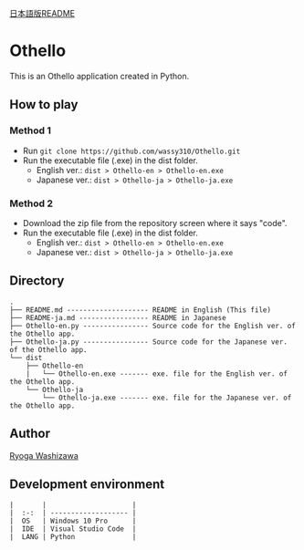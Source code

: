 [日本語版README](https://github.com/wassy310/Othello/blob/master/README-ja.md)
# Othello
This is an Othello application created in Python.

## How to play
### Method 1
- Run `git clone https://github.com/wassy310/Othello.git`
- Run the executable file (.exe) in the dist folder.
  - English ver.: `dist > Othello-en > Othello-en.exe`
  - Japanese ver.: `dist > Othello-ja > Othello-ja.exe`

### Method 2
- Download the zip file from the repository screen where it says "code".
- Run the executable file (.exe) in the dist folder.
  - English ver.: `dist > Othello-en > Othello-en.exe`
  - Japanese ver.: `dist > Othello-ja > Othello-ja.exe`

## Directory
```
.
├── README.md -------------------- README in English (This file)
├── README-ja.md ----------------- README in Japanese
├── Othello-en.py ---------------- Source code for the English ver. of the Othello app.
├── Othello-ja.py ---------------- Source code for the Japanese ver. of the Othello app.
└── dist
    ├── Othello-en
    |   └── Othello-en.exe ------- exe. file for the English ver. of the Othello app.
    └── Othello-ja
        └── Othello-ja.exe ------- exe. file for the Japanese ver. of the Othello app.
```

## Author
[Ryoga Washizawa](https://github.com/wassy310)

## Development environment
```
|       |                     |
|  :-:  | ------------------- |
|  OS   | Windows 10 Pro      |
|  IDE  | Visual Studio Code  |
|  LANG | Python              |
```
